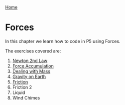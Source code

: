 [Home](../)

# Forces

In this chapter we learn how to code in P5 using Forces.

The exercises covered are:

1. [Newton 2nd Law](01_Newtons_2nd_Law)
2. [Force Accumulation](02_Force_Accumulation)
3. [Dealing with Mass](03_Dealing_with_Mass)
4. [Gravity on Earth](04_Gravity_on_Earth)
5. [Friction](05_Friction)
6. Friction 2
7. Liquid
8. Wind Chimes
